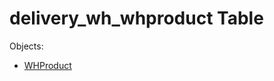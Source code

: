 # delivery_wh_whproduct Table 

Objects: 
- [WHProduct](https://github.com/alexeysp11/workflow-lib/blob/main/docs/Models/Business/Products/WHProduct.md)
